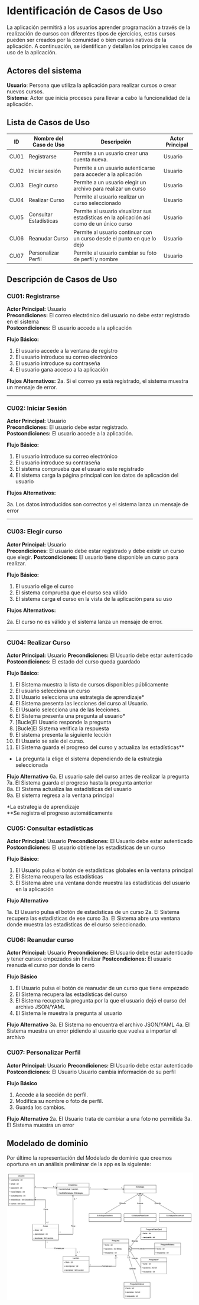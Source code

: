 # Identificación de Casos de Uso

La aplicación permitirá a los usuarios aprender programación a través de la realización de cursos con diferentes tipos de ejercicios, estos cursos pueden ser creados por la comunidad o bien cursos nativos de la aplicación. A continuación, se identifican y detallan los principales casos de uso de la aplicación.

## Actores del sistema
**Usuario**: Persona que utiliza la aplicación para realizar cursos o crear nuevos cursos.<br>
**Sistema**: Actor que inicia procesos para llevar a cabo la funcionalidad de la aplicación.

## Lista de Casos de Uso
| ID   | Nombre del Caso de Uso           | Descripción                                          | Actor Principal |
|------|--------------------------------|---------------------------------------------------|----------------|
| CU01 | Registrarse                   | Permite a un usuario crear una cuenta nueva.       | Usuario       |
| CU02 | Iniciar sesión                | Permite a un usuario autenticarse para acceder a la aplicación | Usuario       |
| CU03 | Elegir curso                 | Permite a un usuario elegir un archivo para realizar un curso | Usuario       |
| CU04 | Realizar Curso               | Permite al usuario realizar un curso seleccionado | Usuario     |
| CU05 | Consultar Estadísticas       | Permite al usuario visualizar sus estadísticas en la aplicación así como de un único curso | Usuario       |
| CU06 | Reanudar Curso              | Permite al usuario continuar con un curso desde el punto en que lo dejó | Usuario       |
| CU07 | Personalizar Perfil              | Permite al usuario cambiar su foto de perfil y nombre | Usuario       |

## Descripción de Casos de Uso

### CU01: Registrarse
**Actor Principal:** Usuario  
**Precondiciones:** El correo electrónico del usuario no debe estar registrado en el sistema  
**Postcondiciones:** El usuario accede a la aplicación  

**Flujo Básico:**

1. El usuario accede a la ventana de registro
2. El usuario introduce su correo electrónico
3. El usuario introduce su contraseña 
4. El usuario gana acceso a la aplicación

**Flujos Alternativos:**
2a. Si el correo ya está registrado, el sistema muestra un mensaje de error.

---

### CU02: Iniciar Sesión
**Actor Principal:** Usuario  
**Precondiciones:** El usuario debe estar registrado.  
**Postcondiciones:** El usuario accede a la aplicación.  

**Flujo Básico:**
1. El usuario introduce su correo electrónico
2. El usuario introduce su contraseña
3. El sistema comprueba que el usuario este registrado
4. El sistema carga la página principal con los datos de aplicación del usuario

**Flujos Alternativos:**

3a. Los datos introducidos son correctos y el sistema lanza un mensaje de error

---

### CU03: Elegir curso
**Actor Principal:** Usuario  
**Precondiciones:** El usuario debe estar registrado y debe existir un curso que elegir.
**Postcondiciones:** El usuario tiene disponible un curso para realizar.

**Flujo Básico:**
1. El usuario elige el curso
2. El sistema comprueba que el curso sea válido
3. El sistema carga el curso en la vista de la aplicación para su uso

**Flujos Alternativos:**

2a. El curso no es válido y el sistema lanza un mensaje de error.

---

### CU04: Realizar Curso

**Actor Principal:** Usuario
**Precondiciones:** El Usuario debe estar autenticado
**Postcondiciones:** El estado del curso queda guardado

**Flujo Básico:**

1. El Sistema muestra la lista de cursos disponibles públicamente
2. El usuario selecciona un curso
3. El Usuario selecciona una estrategia de aprendizaje*
4. El Sistema presenta las lecciones del curso al Usuario.
5. El Usuario selecciona una de las lecciones.
6. El Sistema presenta una pregunta al usuario*
7. [Bucle]El Usuario responde la pregunta
8. [Bucle]El Sistema verifica la respuesta
9. El sistema presenta la siguiente lección
10. El Usuario se sale del curso.
11. El Sistema guarda el progreso del curso y actualiza las estadísticas**

* La pregunta la elige el sistema dependiendo de la estrategia seleccionada

**Flujo Alternativo**
6a. El usuario sale del curso antes de realizar la pregunta <br>
7a. El Sistema guarda el progreso hasta la pregunta anterior<br>
8a. El Sistema actualiza las estadísticas del usuario       <br>
9a. El sistema regresa a la ventana principal               <br>

*La estrategia de aprendizaje<br>
**Se registra el progreso automáticamente

### CU05: Consultar estadísticas

**Actor Principal:** Usuario
**Precondiciones:** El Usuario debe estar autenticado
**Postcondiciones:** El usuario obtiene las estadísticas de un curso

**Flujo Básico:**

1. El Usuario pulsa el botón de estadísticas globales en la ventana principal
2. El Sistema recupera las estadísticas 
3. El Sistema abre una ventana donde muestra las estadísticas del usuario en la aplicación

**Flujo Alternativo**

1a. El Usuario pulsa el botón de estadísticas de un curso
2a. El Sistema recupera las estadísticas de ese curso
3a. El Sistema abre una ventana donde muestra las estadísticas de el curso seleccionado. 

### CU06: Reanudar curso

**Actor Principal:** Usuario
**Precondiciones:** El Usuario debe estar autenticado y tener cursos empezados sin finalizar
**Postcondiciones:** El usuario reanuda el curso por donde lo cerró

**Flujo Básico**

1. El Usuario pulsa el botón de reanudar de un curso que tiene empezado
2. El Sistema recupera las estadísticas del curso
3. El Sistema recupera la pregunta por la que el usuario dejó el curso del archivo JSON/YAML
4. El Sistema le muestra la pregunta al usuario

**Flujo Alternativo**
3a. El Sistema no encuentra el archivo JSON/YAML
4a. El Sistema muestra un error pidiendo al usuario que vuelva a importar el archivo

### CU07: Personalizar Perfil

**Actor Principal:** Usuario
**Precondiciones:** El Usuario debe estar autenticado 
**Postcondiciones:** El Usuario Usuario cambia información de su perfil

**Flujo Básico**

1. Accede a la sección de perfil.
2. Modifica su nombre o foto de perfil.
3. Guarda los cambios.

**Flujo Alternativo**
2a. El Usuario trata de cambiar a una foto no permitida
3a. El Sistema muestra un error

## Modelado de dominio

Por último la representación del Modelado de domínio que creemos oportuna en un análisis preliminar de la app es la siguiente:

![ModeladoImg](Modelado.jpeg)
